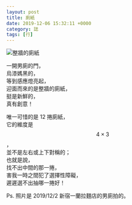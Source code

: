 ```yaml
---
layout: post
title: 廁紙
date: 2019-12-06 15:32:11 +0000
category: 誌
tags: [行]
---
```

![整牆的廁紙](/blog/assets/images/2019/ichiran.jpg "整牆的廁紙")<br />

<!--more-->

一開男廁的門，<br />
烏漆媽黑的，<br />
等到感應燈亮起，<br />
迎面而來的是整牆的廁紙，<br />
挺是新鮮的，<br />
真有創意！

唯一可惜的是 12 捲廁紙，<br />
它的維度是 $$4\times 3$$，<br />
並不是左右或上下對稱的；<br />
也就是說，<br />
找不出中間的那一捲，<br />
害我一時之間犯了選擇性障礙，<br />
遲遲選不出抽哪一捲好！

Ps. 照片是 2019/12/2 新宿一蘭拉麵店的男廁拍的。

